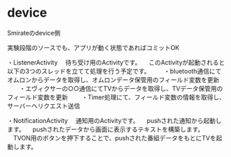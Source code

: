 device
======

Smirateのdevice側

実験段階のソースでも、アプリが動く状態であればコミットOK

・ListenerActivity
　待ち受け用のActivityです。
　このActivityが起動されると以下の3つのスレッドを立てて処理を行う予定です。
　　・bluetooth通信にてオムロンからデータを取得し、オムロンデータ保管用のフィールド変数を更新
　　・エヴィクサーの○○通信にてTVからデータを取得し、TVデータ保管用のフィールド変数を更新
　　・Timer処理にて、フィールド変数の情報を取得し、サーバーへリクエスト送信

・NotificationActivity
　通知用のActivityです。
　pushされた通知から起動します。
　pushされたデータから画面に表示するテキストを構築します。
　TVON用のボタンを押下することで、pushされた番組データをもとにTVを起動します。
